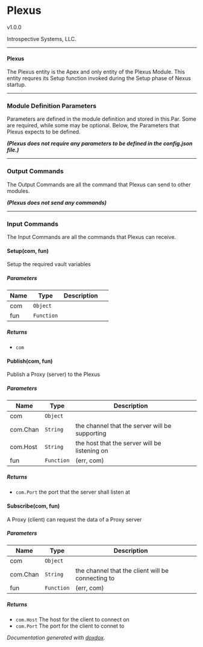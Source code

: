 # Plexus 

v1.0.0

Introspective Systems, LLC.


---
#### Plexus

The Plexus entity is the Apex and only entity of the Plexus Module.
This entity requres its Setup function invoked during the Setup phase of Nexus startup.


---

### Module Definition Parameters

Parameters are defined in the module definition and stored in this.Par.
Some are required, while some may be optional. Below, the Parameters
that Plexus expects to be defined.

***(Plexus does not require any parameters to be defined in the
config.json file.)***

---

### Output Commands

The Output Commands are all the command that Plexus can send to
other modules.

***(Plexus does not send any commands)***

---

### Input Commands
The Input Commands are all the commands that Plexus can
receive.


#### Setup(com, fun) 

Setup the required vault variables


##### Parameters

| Name | Type | Description |  |
| ---- | ---- | ----------- | -------- |
| com | `Object`  |  | &nbsp; |
| fun | `Function`  |  | &nbsp; |




##### Returns


- `com`  



#### Publish(com, fun) 

Publish a Proxy (server) to the Plexus




##### Parameters

| Name | Type | Description |  |
| ---- | ---- | ----------- | -------- |
| com | `Object`  |  | &nbsp; |
| com.Chan | `String`  | the channel that the server will be supporting | &nbsp; |
| com.Host | `String`  | the host that the server will be listening on | &nbsp; |
| fun | `Function`  | (err, com) | &nbsp; |




##### Returns


- `com.Port`  the port that the server shall listen at



#### Subscribe(com, fun) 

A Proxy (client) can request the data of a Proxy server




##### Parameters

| Name | Type | Description |  |
| ---- | ---- | ----------- | -------- |
| com | `Object`  |  | &nbsp; |
| com.Chan | `String`  | the channel that the client will be connecting to | &nbsp; |
| fun | `Function`  | (err, com) | &nbsp; |




##### Returns


- `com.Host`  The host for the client to connect on
- `com.Port`  The port for the client to connet to




*Documentation generated with [doxdox](https://github.com/neogeek/doxdox).*
